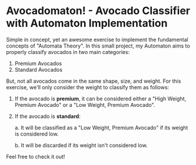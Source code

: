 # Avocadomaton! - Avocado Classifier with Automaton Implementation

Simple in concept, yet an awesome exercise to implement the fundamental concepts of "Automata Theory". In this small project, my Automaton aims to properly classify avocados in two main categories:

1. Premium Avocados
1. Standard Avocados

But, not all avocados come in the same shape, size, and weight. For this exercise, we'll only consider the weight to classify them as follows:

1. If the avocado is **premium**, it can be considered either a "High Weight, Premium Avocado" or a "Low Weight, Premium Avocado".
1. If the avocado is **standard**:

    a. It will be classified as a "Low Weight, Premium Avocado" if its weight is considered low.
    
    b. It will be discarded if its weight isn't considered low.

Feel free to check it out!